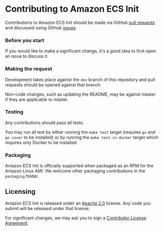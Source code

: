 # Contributing to Amazon ECS Init

Contributions to Amazon ECS Init should be made via GitHub [pull
requests](https://github.com/cloudstax/amazon-ecs-init/pulls) and discussed using
GitHub [issues](https://github.com/cloudstax/amazon-ecs-init/issues).

### Before you start

If you would like to make a significant change, it's a good idea to first open
an issue to discuss it.

### Making the request

Development takes place against the `dev` branch of this repository and pull
requests should be opened against that branch.

Non-code changes, such as updating the README, may be against master if they are
applicable to master.

### Testing

Any contributions should pass all tests.

You may run all test by either running the `make test` target (requires `go`
and `go cover` to be installed) or by running the `make test-in-docker` target
which requires only Docker to be installed.

### Packaging

Amazon ECS Init is officially supported when packaged as an RPM for the Amazon
Linux AMI.  We welcome other packaging contributions in the `packaging` folder.

## Licensing

Amazon ECS Init is released under an [Apache
2.0](http://aws.amazon.com/apache-2-0/) license. Any code you submit will be
released under that license.

For significant changes, we may ask you to sign a [Contributor License
Agreement](http://en.wikipedia.org/wiki/Contributor_License_Agreement).